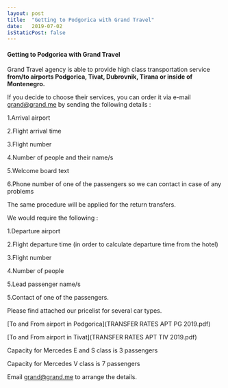 ```yaml
---
layout: post
title:  "Getting to Podgorica with Grand Travel"
date:   2019-07-02
isStaticPost: false
---
```


#### Getting to Podgorica with Grand Travel

Grand Travel agency is able to provide high class transportation service **from/to airports Podgorica, Tivat, Dubrovnik, Tirana or inside of Montenegro.**

 

If you decide to choose their services, you can order it via e-mail grand@grand.me by sending the following details : 

1.Arrival airport

2.Flight arrival time

3.Flight number

4.Number of people and their name/s

5.Welcome board text

6.Phone number of one of the passengers so we can contact in case of any problems

 

The same procedure will be applied for the return transfers.

 

We would require the following :


1.Departure airport

2.Flight departure time (in order to calculate departure time from the hotel)

3.Flight number

4.Number of people

5.Lead passenger name/s

5.Contact of one of the passengers.

 

Please find attached our pricelist for several car types.

[To and From airport in Podgorica](TRANSFER RATES APT PG 2019.pdf)

[To and From airport in Tivat](TRANSFER RATES APT TIV 2019.pdf)
 

Capacity for Mercedes E and S class is 3 passengers

Capacity for Mercedes V class is 7 passengers

Email grand@grand.me to arrange the details.

 
